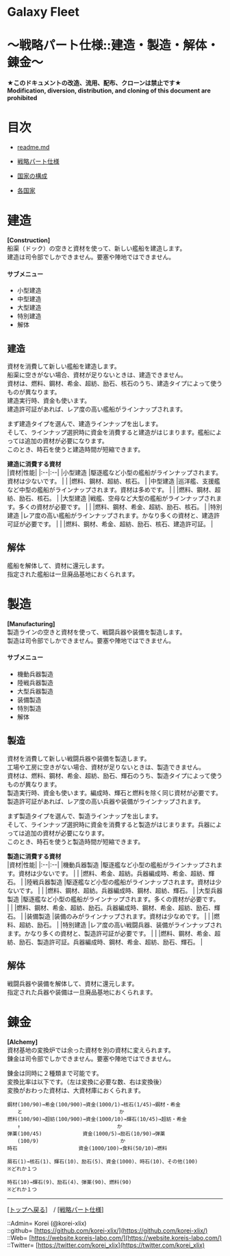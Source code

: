 # Galaxy Fleet
  
<h1>～戦略パート仕様::建造・製造・解体・錬金～</h1>  
  

**★このドキュメントの改造、流用、配布、クローンは禁止です★**  
    **Modification, diversion, distribution, and cloning of this document are prohibited**  
  









# 目次 <a name="aMokuji"></a>
* [readme.md](/readme.md)
* [戦略パート仕様](/galaxyfleet_doc/strategypart/readme.md)

* [国家の構成](#iNationComposition)
* [各国家](#iEachNation)




# 建造 <a name="aConstruction"></a>
**[Construction]**  
船渠（ドック）の空きと資材を使って、新しい艦船を建造します。  
建造は司令部でしかできません。要塞や陣地ではできません。  
  
#### サブメニュー
* 小型建造  
* 中型建造  
* 大型建造  
* 特別建造  
* 解体  
  


## 建造
資材を消費して新しい艦船を建造します。  
船渠に空きがない場合、資材が足りないときは、建造できません。  
資材は、燃料、鋼材、希金、超紡、励石、核石のうち、建造タイプによって使うものが異なります。  
建造実行時、資金も使います。  
建造許可証があれば、レア度の高い艦船がラインナップされます。  
  
まず建造タイプを選んで、建造ラインナップを出します。  
そして、ラインナップ選択時に資金を消費すると建造がはじまります。艦船によっては追加の資材が必要になります。  
このとき、時石を使うと建造時間が短縮できます。  
  
**建造に消費する資材**  
|資材|性能|
|:--|:--|
|小型建造  |駆逐艦など小型の艦船がラインナップされます。資材は少ないです。  |
|          |燃料、鋼材、超紡、核石。  |
|中型建造  |巡洋艦、支援艦など中型の艦船がラインナップされます。資材は多めです。  |
|          |燃料、鋼材、超紡、励石、核石。  |
|大型建造  |戦艦、空母など大型の艦船がラインナップされます。多くの資材が必要です。  |
|          |燃料、鋼材、希金、超紡、励石、核石。  |
|特別建造  |レア度の高い艦船がラインナップされます。かなり多くの資材と、建造許可証が必要です。  |
|          |燃料、鋼材、希金、超紡、励石、核石、建造許可証。  |
  


## 解体
艦船を解体して、資材に還元します。  
指定された艦船は一旦廃品基地におくられます。  





# 製造 <a name="aManufacturing"></a>
**[Manufacturing]**  
製造ラインの空きと資材を使って、戦闘兵器や装備を製造します。  
製造は司令部でしかできません。要塞や陣地ではできません。  
  
#### サブメニュー
* 機動兵器製造  
* 陸戦兵器製造  
* 大型兵器製造  
* 装備製造  
* 特別製造  
* 解体  
  


## 製造
資材を消費して新しい戦闘兵器や装備を製造します。  
工場や工房に空きがない場合、資材が足りないときは、製造できません。  
資材は、燃料、鋼材、希金、超紡、励石、輝石のうち、製造タイプによって使うものが異なります。  
製造実行時、資金も使います。編成時、輝石と燃料を除く同じ資材が必要です。  
製造許可証があれば、レア度の高い兵器や装備がラインナップされます。  
  
まず製造タイプを選んで、製造ラインナップを出します。  
そして、ラインナップ選択時に資金を消費すると製造がはじまります。兵器によっては追加の資材が必要になります。  
このとき、時石を使うと製造時間が短縮できます。  
  
**製造に消費する資材**  
|資材|性能|
|:--|:--|
|機動兵器製造  |駆逐艦など小型の艦船がラインナップされます。資材は少ないです。  |
|              |燃料、希金、超紡。兵器編成時、希金、超紡、輝石。  |
|陸戦兵器製造  |駆逐艦など小型の艦船がラインナップされます。資材は少ないです。  |
|              |燃料、鋼材、超紡。兵器編成時、鋼材、超紡、輝石。  |
|大型兵器製造  |駆逐艦など小型の艦船がラインナップされます。多くの資材が必要です。  |
|              |燃料、鋼材、希金、超紡、励石。兵器編成時、鋼材、希金、超紡、励石、輝石。  |
|装備製造      |装備のみがラインナップされます。資材は少なめです。  |
|              |燃料、超紡、励石。  |
|特別建造      |レア度の高い戦闘兵器、装備がラインナップされます。かなり多くの資材と、製造許可証が必要です。  |
|              |燃料、鋼材、希金、超紡、励石、製造許可証。兵器編成時、鋼材、希金、超紡、励石、輝石。  |
  


## 解体
戦闘兵器や装備を解体して、資材に還元します。  
指定された兵器や装備は一旦廃品基地におくられます。  





# 錬金 <a name="aAlchemy"></a>
**[Alchemy]**  
資材基地の変換炉では余った資材を別の資材に変えられます。  
錬金は司令部でしかできません。要塞や陣地ではできません。  
  
錬金は同時に２種類まで可能です。  
変換比率は以下です。（左は変換に必要な数、右は変換後）  
変換がおわった資材は、大資材庫におくられます。  
  

```:交換レート
鋼材(100/90)→希金(100/900)→資金(1000/1)→核石(1/45)→鋼材・希金
　　と　　　　　　　　　　　　　　　　　　　か
燃料(100/90)→超紡(100/900)→資金(1000/10)→輝石(10/45)→超紡・希金
　　↑　　　　　　　　　　　　　　　　　　　か
弾薬(100/45)　　　　　　　　資金(1000/5)→励石(10/90)→弾薬
　　(100/9)　　　　　　　　　　　　　　　　か
時石　　　　　　　　　　　　資金(1000/100)→食料(50/10)→燃料

屑石(1)→核石(1)、輝石(10)、励石(5)、資金(1000)、時石(10)、その他(100)
※どれか１つ

時石(10)→輝石(9)、励石(4)、弾薬(90)、燃料(90)
※どれか１つ
```










***
[[トップへ戻る]](/readme.md)　/
[[戦略パート仕様]](readme.md)  
  
::Admin= Korei (@korei-xlix)  
::github= [https://github.com/korei-xlix/](https://github.com/korei-xlix/)  
::Web= [https://website.koreis-labo.com/](https://website.koreis-labo.com/)  
::Twitter= [https://twitter.com/korei_xlix](https://twitter.com/korei_xlix)  
